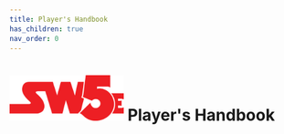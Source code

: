 ```yaml
---
title: Player's Handbook
has_children: true
nav_order: 0
---
```


# <img src='zzImages\sw5e-logo.png' style= 'float:; width:200px;'> Player's Handbook